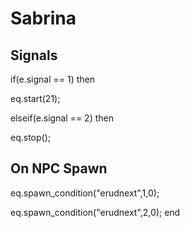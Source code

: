 # Sabrina


## Signals 



if(e.signal == 1) then 


 

eq.start(21); 


 
elseif(e.signal == 2) then 


 

eq.stop();
 


## On NPC Spawn

eq.spawn_condition("erudnext",1,0);

eq.spawn_condition("erudnext",2,0);
end